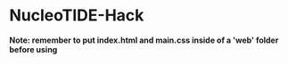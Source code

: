 # NucleoTIDE-Hack

<b>Note: remember to put index.html and main.css inside of a 'web' folder before using</b>
